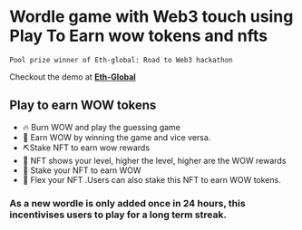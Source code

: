 
# Wordle game with Web3 touch using Play To Earn wow tokens and nfts
```
Pool prize winner of Eth-global: Road to Web3 hackathon
```


Checkout the demo at [**Eth-Global**](https://showcase.ethglobal.com/roadtoweb3/world-of-wordle)


## Play to earn WOW tokens
- 🔥 Burn WOW and play the guessing game
- 💸 Earn WOW by winning the game and vice versa.
- ⛏Stake NFT to earn wow rewards
- 🙌 NFT shows your level, higher the level, higher are the WOW rewards
- 🏪 Stake your NFT to earn WOW 
- 💪 Flex your NFT .Users can also stake this NFT to earn WOW tokens. 
### As a new wordle is only added once in 24 hours, this incentivises users to play for a long term streak. 

